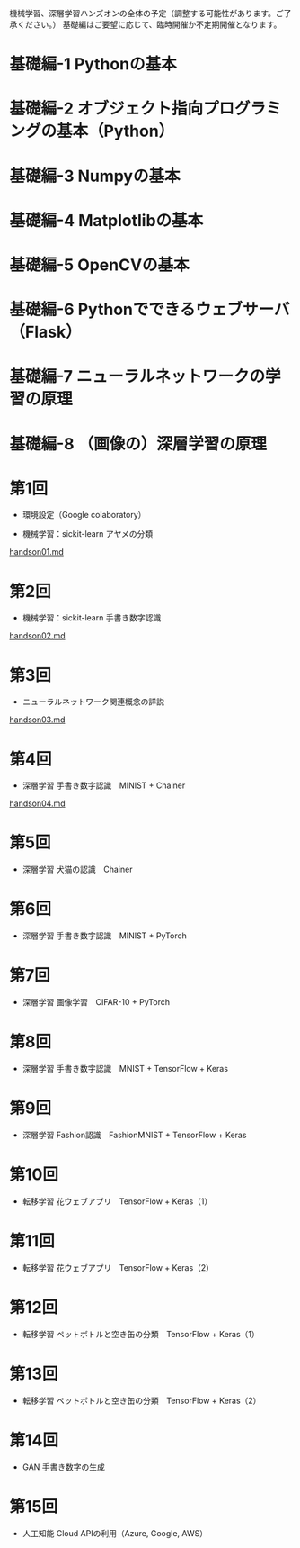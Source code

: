 機械学習、深層学習ハンズオンの全体の予定（調整する可能性があります。ご了承ください。）
基礎編はご要望に応じて、臨時開催か不定期開催となります。

# 基礎編-1 Pythonの基本

# 基礎編-2 オブジェクト指向プログラミングの基本（Python）

# 基礎編-3 Numpyの基本

# 基礎編-4 Matplotlibの基本

# 基礎編-5 OpenCVの基本

# 基礎編-6 Pythonでできるウェブサーバ（Flask）

# 基礎編-7 ニューラルネットワークの学習の原理

# 基礎編-8 （画像の）深層学習の原理

# 第1回

* 環境設定（Google colaboratory）

* 機械学習：sickit-learn アヤメの分類

[handson01.md](handson01.md)

# 第2回

* 機械学習：sickit-learn 手書き数字認識

[handson02.md](handson02.md)

# 第3回

* ニューラルネットワーク関連概念の詳説

[handson03.md](handson03.md)

# 第4回

* 深層学習 手書き数字認識　MINIST + Chainer

[handson04.md](handson04.md)

# 第5回

* 深層学習 犬猫の認識　Chainer

# 第6回

* 深層学習 手書き数字認識　MINIST + PyTorch

# 第7回

* 深層学習 画像学習　CIFAR-10 + PyTorch

# 第8回

* 深層学習 手書き数字認識　MNIST + TensorFlow + Keras

# 第9回

* 深層学習 Fashion認識　FashionMNIST + TensorFlow + Keras

# 第10回

* 転移学習 花ウェブアプリ　TensorFlow + Keras（1）

# 第11回

* 転移学習 花ウェブアプリ　TensorFlow + Keras（2）

# 第12回

* 転移学習 ペットボトルと空き缶の分類　TensorFlow + Keras（1）

# 第13回

* 転移学習 ペットボトルと空き缶の分類　TensorFlow + Keras（2）

# 第14回

* GAN 手書き数字の生成

# 第15回

* 人工知能 Cloud APIの利用（Azure, Google, AWS）
